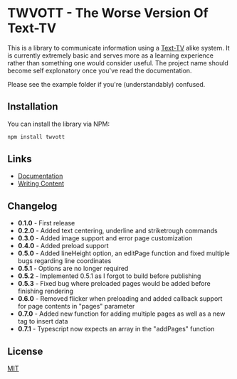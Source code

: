 # TWVOTT - The Worse Version Of Text-TV

This is a library to communicate information using a [Text-TV](https://www.svt.se/text-tv/100) alike system. It is currently extremely basic and serves more as a learning experience rather than something one would consider useful. The project name should become self explonatory once you've read the documentation.

Please see the example folder if you're (understandably) confused.

## Installation

You can install the library via NPM:

```bash
npm install twvott
```

## Links

- [Documentation](https://github.com/TheWilley/TWVOTT/blob/main/docs/docs.md)
- [Writing Content](https://github.com/TheWilley/TWVOTT/blob/main/docs/writing_content.md)

## Changelog

- **0.1.0** - First release
- **0.2.0** - Added text centering, underline and striketrough commands
- **0.3.0** - Added image support and error page customization
- **0.4.0** - Added preload support
- **0.5.0** - Added lineHeight option, an editPage function and fixed multiple bugs regarding line coordinates
- **0.5.1** - Options are no longer required
- **0.5.2** - Implemented 0.5.1 as I forgot to build before publishing
- **0.5.3** - Fixed bug where preloaded pages would be added before finishing rendering
- **0.6.0** - Removed flicker when preloading and added callback support for page contents in "pages" parameter
- **0.7.0** - Added new function for adding multiple pages as well as a new tag to insert data
- **0.7.1** - Typescript now expects an array in the "addPages" function

## License

[MIT](https://github.com/TheWilley/twvott/blob/main/LICENSE)
